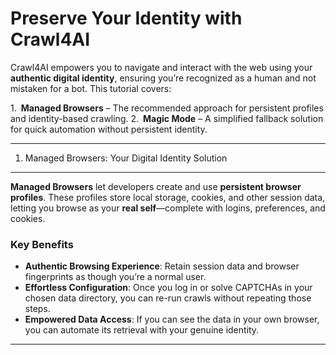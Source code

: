 Preserve Your Identity with Crawl4AI
====================================

Crawl4AI empowers you to navigate and interact with the web using your **authentic digital identity**, ensuring you’re recognized as a human and not mistaken for a bot. This tutorial covers:

1. **Managed Browsers** – The recommended approach for persistent profiles and identity-based crawling.
2. **Magic Mode** – A simplified fallback solution for quick automation without persistent identity.

---

1. Managed Browsers: Your Digital Identity Solution
---------------------------------------------------

**Managed Browsers** let developers create and use **persistent browser profiles**. These profiles store local storage, cookies, and other session data, letting you browse as your **real self**—complete with logins, preferences, and cookies.

### Key Benefits

* **Authentic Browsing Experience**: Retain session data and browser fingerprints as though you’re a normal user.
* **Effortless Configuration**: Once you log in or solve CAPTCHAs in your chosen data directory, you can re-run crawls without repeating those steps.
* **Empowered Data Access**: If you can see the data in your own browser, you can automate its retrieval with your genuine identity.

---